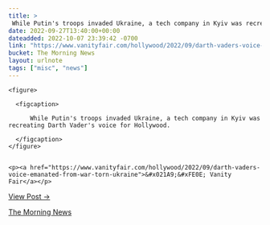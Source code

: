 ```yaml
---
title: > 
 While Putin's troops invaded Ukraine, a tech company in Kyiv was recreating Darth Vader's voice for Hollywood.
date: 2022-09-27T13:40:00+00:00
dateadded: 2022-10-07 23:39:42 -0700
link: "https://www.vanityfair.com/hollywood/2022/09/darth-vaders-voice-emanated-from-war-torn-ukraine"
bucket: The Morning News
layout: urlnote
tags: ["misc", "news"]
--- 
```




  
    
  

  
    <figure>
      
      <figcaption>
        
          While Putin's troops invaded Ukraine, a tech company in Kyiv was recreating Darth Vader's voice for Hollywood.
        
      </figcaption>
    </figure>

    
    <p><a href="https://www.vanityfair.com/hollywood/2022/09/darth-vaders-voice-emanated-from-war-torn-ukraine">&#x021A9;&#xFE0E; Vanity Fair</a></p>
    
  
  <p><a href="https://themorningnews.org/p/ukrainian-tech-workers-bring-back-james-earl-joness-voice">View Post &rarr;</a></p>



 <!-- end excerpt --> 
<div class='bucket'><a class='internal-link' href='/buckets/the-morning-news'>The Morning News</a></div> 
